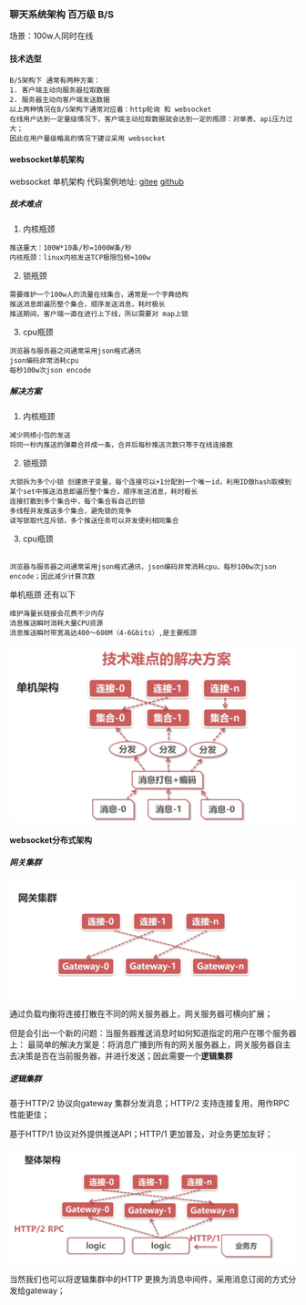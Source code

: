 ### **聊天系统架构 百万级 B/S**
场景：100w人同时在线
#### 技术选型
```text
B/S架构下 通常有两种方案：
1. 客户端主动向服务器拉取数据
2. 服务器主动向客户端发送数据
以上两种情况在B/S架构下通常对应着：http轮询 和 websocket
在线用户达到一定量级情况下，客户端主动拉取数据就会达到一定的瓶颈：对单表、api压力过大；
因此在用户量级略高的情况下建议采用 websocket
```
#### websocket单机架构
websocket 单机架构 代码案例地址:
[gitee](https://gitee.com/sun17ya/go-websocket)
[github](https://github.com/yino/go-websocket)
##### 技术难点 
1. 内核瓶颈
```text
推送量大：100W*10条/秒=1000W条/秒
内核瓶颈：linux内核发送TCP极限包频≈100w
```
2. 锁瓶颈
```text
需要维护一个100w人的流量在线集合，通常是一个字典结构
推送消息即遍历整个集合，顺序发送消息，耗时极长
推送期间，客户端一直在进行上下线，所以需要对 map上锁
```
3. cpu瓶颈
```text
浏览器与服务器之间通常采用json格式通讯
json编码非常消耗cpu
每秒100w次json encode
```
##### 解决方案
1. 内核瓶颈
```text
减少网络小包的发送 
将同一秒内推送的弹幕合并成一条，合并后每秒推送次数只等于在线连接数
```
2. 锁瓶颈
```text
大锁拆为多个小锁 创建原子变量，每个连接可以+1分配到一个唯一id，利用ID做hash取模到某个set中推送消息即遍历整个集合，顺序发送消息，耗时极长
连接打散到多个集合中，每个集合有自己的锁
多线程并发推送多个集合，避免锁的竞争
读写锁取代互斥锁，多个推送任务可以并发便利相同集合
```
3. cpu瓶颈
```text

浏览器与服务器之间通常采用json格式通讯，json编码非常消耗cpu，每秒100w次json encode；因此减少计算次数
```

单机瓶颈 还有以下
```text
维护海量长链接会花费不少内存
消息推送瞬时消耗大量CPU资源
消息推送瞬时带宽高达400～600M（4-6Gbits）,是主要瓶颈
```

![image](/assets/img/websocket单体架构.jpg)


#### websocket分布式架构

##### 网关集群
![image](/assets/img/websocket网关集群.jpg)

通过负载均衡将连接打散在不同的网关服务器上，网关服务器可横向扩展；

但是会引出一个新的问题：当服务器推送消息时如何知道指定的用户在哪个服务器上：
最简单的解决方案是：将消息广播到所有的网关服务器上，网关服务器自主去决策是否在当前服务器，并进行发送；因此需要一个**逻辑集群**

##### 逻辑集群
 基于HTTP/2 协议向gateway 集群分发消息；HTTP/2 支持连接复用，用作RPC性能更佳；

 基于HTTP/1 协议对外提供推送API；HTTP/1 更加普及，对业务更加友好；

![image](/assets/img/websocket分布式整体架构.jpg)

当然我们也可以将逻辑集群中的HTTP 更换为消息中间件，采用消息订阅的方式分发给gateway；
